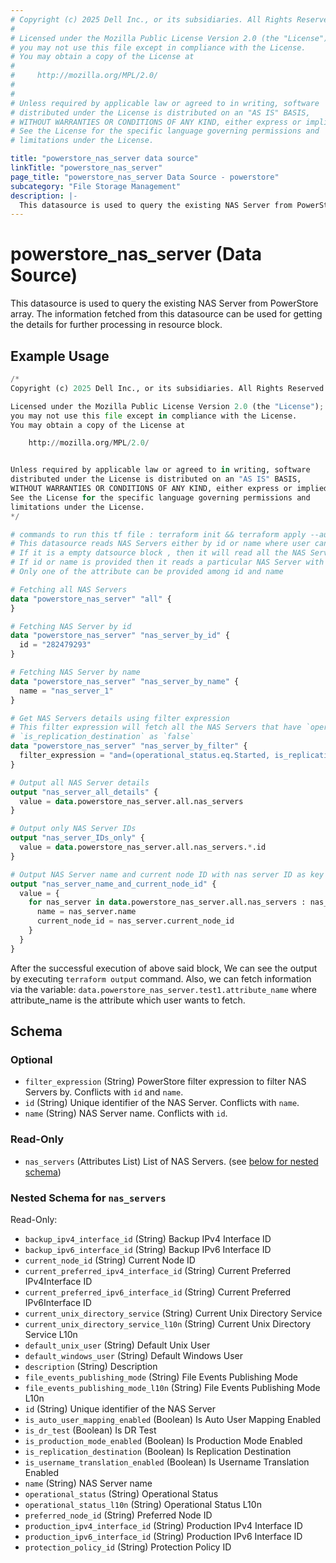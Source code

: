 ```yaml
---
# Copyright (c) 2025 Dell Inc., or its subsidiaries. All Rights Reserved.
# 
# Licensed under the Mozilla Public License Version 2.0 (the "License");
# you may not use this file except in compliance with the License.
# You may obtain a copy of the License at
# 
#     http://mozilla.org/MPL/2.0/
# 
# 
# Unless required by applicable law or agreed to in writing, software
# distributed under the License is distributed on an "AS IS" BASIS,
# WITHOUT WARRANTIES OR CONDITIONS OF ANY KIND, either express or implied.
# See the License for the specific language governing permissions and
# limitations under the License.

title: "powerstore_nas_server data source"
linkTitle: "powerstore_nas_server"
page_title: "powerstore_nas_server Data Source - powerstore"
subcategory: "File Storage Management"
description: |-
  This datasource is used to query the existing NAS Server from PowerStore array. The information fetched from this datasource can be used for getting the details for further processing in resource block.
---
```


# powerstore_nas_server (Data Source)

This datasource is used to query the existing NAS Server from PowerStore array. The information fetched from this datasource can be used for getting the details for further processing in resource block.

## Example Usage

```terraform
/*
Copyright (c) 2025 Dell Inc., or its subsidiaries. All Rights Reserved.

Licensed under the Mozilla Public License Version 2.0 (the "License");
you may not use this file except in compliance with the License.
You may obtain a copy of the License at

    http://mozilla.org/MPL/2.0/


Unless required by applicable law or agreed to in writing, software
distributed under the License is distributed on an "AS IS" BASIS,
WITHOUT WARRANTIES OR CONDITIONS OF ANY KIND, either express or implied.
See the License for the specific language governing permissions and
limitations under the License.
*/

# commands to run this tf file : terraform init && terraform apply --auto-approve
# This datasource reads NAS Servers either by id or name where user can provide a value to any one of them
# If it is a empty datsource block , then it will read all the NAS Servers
# If id or name is provided then it reads a particular NAS Server with that id or name
# Only one of the attribute can be provided among id and name 

# Fetching all NAS Servers
data "powerstore_nas_server" "all" {
}

# Fetching NAS Server by id
data "powerstore_nas_server" "nas_server_by_id" {
  id = "282479293"
}

# Fetching NAS Server by name
data "powerstore_nas_server" "nas_server_by_name" {
  name = "nas_server_1"
}

# Get NAS Servers details using filter expression
# This filter expression will fetch all the NAS Servers that have `operational_status` as `Started` and 
# `is_replication_destination` as `false`
data "powerstore_nas_server" "nas_server_by_filter" {
  filter_expression = "and=(operational_status.eq.Started, is_replication_destination.eq.false)"
}

# Output all NAS Server details
output "nas_server_all_details" {
  value = data.powerstore_nas_server.all.nas_servers
}

# Output only NAS Server IDs
output "nas_server_IDs_only" {
  value = data.powerstore_nas_server.all.nas_servers.*.id
}

# Output NAS Server name and current node ID with nas server ID as key
output "nas_server_name_and_current_node_id" {
  value = {
    for nas_server in data.powerstore_nas_server.all.nas_servers : nas_server.id => {
      name = nas_server.name
      current_node_id = nas_server.current_node_id  
    }
  }
}
```

After the successful execution of above said block, We can see the output by executing `terraform output` command. Also, we can fetch information via the variable: `data.powerstore_nas_server.test1.attribute_name` where attribute_name is the attribute which user wants to fetch.

<!-- schema generated by tfplugindocs -->
## Schema

### Optional

- `filter_expression` (String) PowerStore filter expression to filter NAS Servers by. Conflicts with `id` and `name`.
- `id` (String) Unique identifier of the NAS Server. Conflicts with `name`.
- `name` (String) NAS Server name. Conflicts with `id`.

### Read-Only

- `nas_servers` (Attributes List) List of NAS Servers. (see [below for nested schema](#nestedatt--nas_servers))

<a id="nestedatt--nas_servers"></a>
### Nested Schema for `nas_servers`

Read-Only:

- `backup_ipv4_interface_id` (String) Backup IPv4 Interface ID
- `backup_ipv6_interface_id` (String) Backup IPv6 Interface ID
- `current_node_id` (String) Current Node ID
- `current_preferred_ipv4_interface_id` (String) Current Preferred IPv4Interface ID
- `current_preferred_ipv6_interface_id` (String) Current Preferred IPv6Interface ID
- `current_unix_directory_service` (String) Current Unix Directory Service
- `current_unix_directory_service_l10n` (String) Current Unix Directory Service L10n
- `default_unix_user` (String) Default Unix User
- `default_windows_user` (String) Default Windows User
- `description` (String) Description
- `file_events_publishing_mode` (String) File Events Publishing Mode
- `file_events_publishing_mode_l10n` (String) File Events Publishing Mode L10n
- `id` (String) Unique identifier of the NAS Server
- `is_auto_user_mapping_enabled` (Boolean) Is Auto User Mapping Enabled
- `is_dr_test` (Boolean) Is DR Test
- `is_production_mode_enabled` (Boolean) Is Production Mode Enabled
- `is_replication_destination` (Boolean) Is Replication Destination
- `is_username_translation_enabled` (Boolean) Is Username Translation Enabled
- `name` (String) NAS Server name
- `operational_status` (String) Operational Status
- `operational_status_l10n` (String) Operational Status L10n
- `preferred_node_id` (String) Preferred Node ID
- `production_ipv4_interface_id` (String) Production IPv4 Interface ID
- `production_ipv6_interface_id` (String) Production IPv6 Interface ID
- `protection_policy_id` (String) Protection Policy ID

